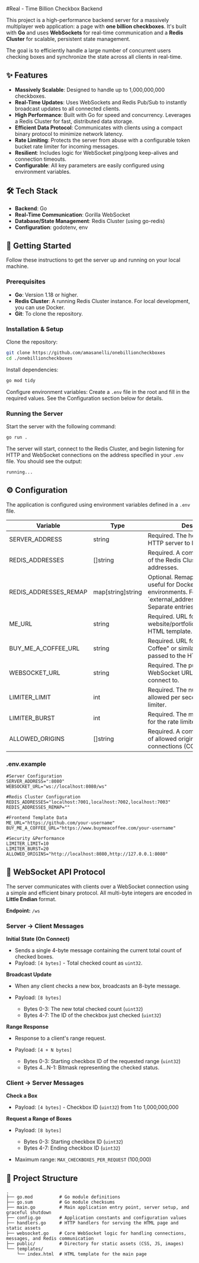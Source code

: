 #Real - Time Billion Checkbox Backend

This project is a high-performance backend server for a massively multiplayer web application: a page with **one billion checkboxes**. It's built with **Go** and uses **WebSockets** for real-time communication and a **Redis Cluster** for scalable, persistent state management.

The goal is to efficiently handle a large number of concurrent users checking boxes and synchronize the state across all clients in real-time.

## ✨ Features

- **Massively Scalable**: Designed to handle up to 1,000,000,000 checkboxes.
- **Real-Time Updates**: Uses WebSockets and Redis Pub/Sub to instantly broadcast updates to all connected clients.
- **High Performance**: Built with Go for speed and concurrency. Leverages a Redis Cluster for fast, distributed data storage.
- **Efficient Data Protocol**: Communicates with clients using a compact binary protocol to minimize network latency.
- **Rate Limiting**: Protects the server from abuse with a configurable token bucket rate limiter for incoming messages.
- **Resilient**: Includes logic for WebSocket ping/pong keep-alives and connection timeouts.
- **Configurable**: All key parameters are easily configured using environment variables.

## 🛠️ Tech Stack

- **Backend**: Go
- **Real-Time Communication**: Gorilla WebSocket
- **Database/State Management**: Redis Cluster (using go-redis)
- **Configuration**: godotenv, env

## 🚀 Getting Started

Follow these instructions to get the server up and running on your local machine.

### Prerequisites

- **Go**: Version 1.18 or higher.
- **Redis Cluster**: A running Redis Cluster instance. For local development, you can use Docker.
- **Git**: To clone the repository.

### Installation & Setup

Clone the repository:

```bash
git clone https://github.com/amasanelli/onebillioncheckboxes
cd ./onebillioncheckboxes
```

Install dependencies:

```bash
go mod tidy
```

Configure environment variables:
Create a `.env` file in the root and fill in the required values. See the Configuration section below for details.

### Running the Server

Start the server with the following command:

```bash
go run .
```

The server will start, connect to the Redis Cluster, and begin listening for HTTP and WebSocket connections on the address specified in your `.env` file. You should see the output:

```
running...
```

## ⚙️ Configuration

The application is configured using environment variables defined in a `.env` file.

| Variable              | Type               | Description                                                                                                                                         | Example                                                                                          |
| --------------------- | ------------------ | --------------------------------------------------------------------------------------------------------------------------------------------------- | ------------------------------------------------------------------------------------------------ |
| SERVER_ADDRESS        | string             | Required. The host and port for the HTTP server to listen on.                                                                                       | :8080                                                                                            |
| REDIS_ADDRESSES       | \[]string          | Required. A comma-separated list of the Redis Cluster node addresses.                                                                               | "redis-node1:6379,redis-node2:6379,redis-node3:6379"                                             |
| REDIS_ADDRESSES_REMAP | map\[string]string | Optional. Remaps Redis addresses, useful for Docker/NAT environments. Format: \`external_address\|internal_address\`. Separate entries with commas. | "172.28.0.101:6379\|:6371,172.28.0.102:6379\|:6372,172.28.0.103:6379\|:6373"                     |
| ME_URL                | string             | Required. URL for your personal website/portfolio, passed to the HTML template.                                                                     | "[https://example.com](https://example.com)"                                                     |
| BUY_ME_A_COFFEE_URL   | string             | Required. URL for a "Buy Me a Coffee" or similar donation link, passed to the HTML template.                                                        | "[https://www.buymeacoffee.com/yourname](https://www.buymeacoffee.com/yourname)"                 |
| WEBSOCKET_URL         | string             | Required. The public-facing WebSocket URL for the client to connect to.                                                                             | "ws\://localhost:8080/ws"                                                                        |
| LIMITER_LIMIT         | int                | Required. The number of events allowed per second for the rate limiter.                                                                             | 10                                                                                               |
| LIMITER_BURST         | int                | Required. The maximum burst size for the rate limiter.                                                                                              | 20                                                                                               |
| ALLOWED_ORIGINS       | \[]string          | Required. A comma-separated list of allowed origins for WebSocket connections (CORS).                                                               | "[http://localhost:8080,https://your-domain.com](http://localhost:8080,https://your-domain.com)" |

### .env.example

```env
#Server Configuration
SERVER_ADDRESS=":8080"
WEBSOCKET_URL="ws://localhost:8080/ws"

#Redis Cluster Configuration
REDIS_ADDRESSES="localhost:7001,localhost:7002,localhost:7003"
REDIS_ADDRESSES_REMAP=""

#Frontend Template Data
ME_URL="https://github.com/your-username"
BUY_ME_A_COFFEE_URL="https://www.buymeacoffee.com/your-username"

#Security &Performance
LIMITER_LIMIT=10
LIMITER_BURST=20
ALLOWED_ORIGINS="http://localhost:8080,http://127.0.0.1:8080"
```

## 🔌 WebSocket API Protocol

The server communicates with clients over a WebSocket connection using a simple and efficient binary protocol. All multi-byte integers are encoded in **Little Endian** format.

**Endpoint:** `/ws`

### Server -> Client Messages

**Initial State (On Connect)**

- Sends a single 4-byte message containing the current total count of checked boxes.
- Payload: `[4 bytes]` - Total checked count as `uint32`.

**Broadcast Update**

- When any client checks a new box, broadcasts an 8-byte message.
- Payload: `[8 bytes]`

  - Bytes 0-3: The new total checked count (`uint32`)
  - Bytes 4-7: The ID of the checkbox just checked (`uint32`)

**Range Response**

- Response to a client's range request.
- Payload: `[4 + N bytes]`

  - Bytes 0-3: Starting checkbox ID of the requested range (`uint32`)
  - Bytes 4...N-1: Bitmask representing the checked status.

### Client -> Server Messages

**Check a Box**

- Payload: `[4 bytes]` - Checkbox ID (`uint32`) from 1 to 1,000,000,000

**Request a Range of Boxes**

- Payload: `[8 bytes]`

  - Bytes 0-3: Starting checkbox ID (`uint32`)
  - Bytes 4-7: Ending checkbox ID (`uint32`)

- Maximum range: `MAX_CHECKBOXES_PER_REQUEST` (100,000)

## 📁 Project Structure

```
.
├── go.mod          # Go module definitions
├── go.sum          # Go module checksums
├── main.go         # Main application entry point, server setup, and graceful shutdown
├── config.go       # Application constants and configuration values
├── handlers.go     # HTTP handlers for serving the HTML page and static assets
├── websocket.go    # Core WebSocket logic for handling connections, messages, and Redis communication
├── public/         # Directory for static assets (CSS, JS, images)
└── templates/
    └── index.html  # HTML template for the main page
```
